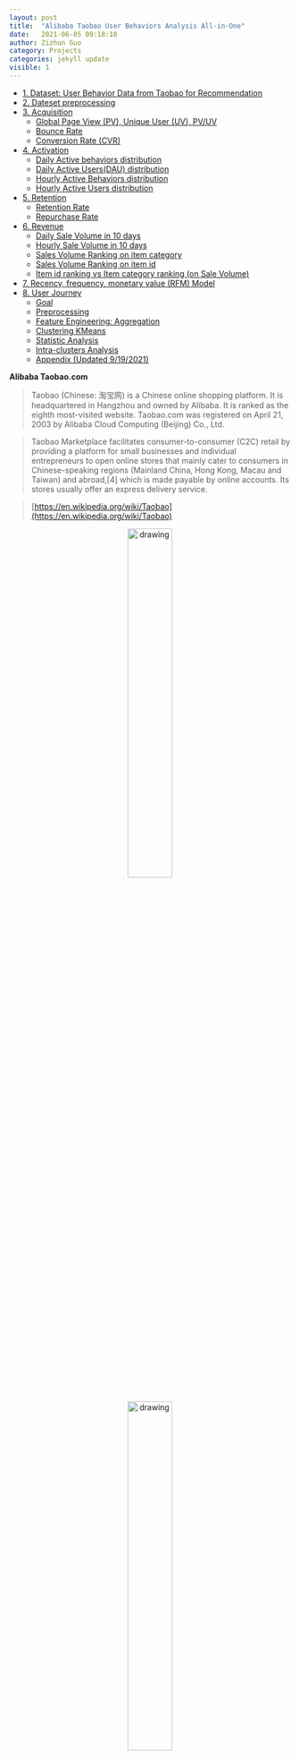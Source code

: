 ```yaml
---
layout: post
title:  "Alibaba Taobao User Behaviors Analysis All-in-One"
date:   2021-06-05 09:18:10
author: Zizhun Guo
category: Projects
categories: jekyll update
visible: 1
---
```


- [1. Dataset: User Behavior Data from Taobao for Recommendation](#1-dataset-user-behavior-data-from-taobao-for-recommendation)
- [2. Dateset preprocessing](#2-dateset-preprocessing)
- [3. Acquisition](#3-acquisition)
    - [Global Page View (PV), Unique User (UV), PV/UV](#global-page-view-pv-unique-user-uv-pvuv)
    - [Bounce Rate](#bounce-rate)
    - [Conversion Rate (CVR)](#conversion-rate-cvr)
- [4. Activation](#4-activation)
    - [Daily Active behaviors distribution](#daily-active-behaviors-distribution)
    - [Daily Active Users(DAU) distribution](#daily-active-usersdau-distribution)
    - [Hourly Active Behaviors distribution](#hourly-active-behaviors-distribution)
    - [Hourly Active Users distribution](#hourly-active-users-distribution)
- [5. Retention](#5-retention)
    - [Retention Rate](#retention-rate)
    - [Repurchase Rate](#repurchase-rate)
- [6. Revenue](#6-revenue)
    - [Daily Sale Volume in 10 days](#daily-sale-volume-in-10-days)
    - [Hourly Sale Volume in 10 days](#hourly-sale-volume-in-10-days)
    - [Sales Volume Ranking on item category](#sales-volume-ranking-on-item-category)
    - [Sales Volume Ranking on item id](#sales-volume-ranking-on-item-id)
    - [Item id ranking vs Item category ranking (on Sale Volume)](#item-id-ranking-vs-item-category-ranking-on-sale-volume)
- [7. Recency, frequency, monetary value (RFM) Model](#7-recency-frequency-monetary-value-rfm-model)
- [8. User Journey](#8-user-journey)
    - [Goal](#goal)
    - [Preprocessing](#preprocessing)
    - [Feature Engineering: Aggregation](#feature-engineering-aggregation)
    - [Clustering KMeans](#clustering-kmeans)
    - [Statistic Analysis](#statistic-analysis)
    - [Intra-clusters Analysis](#intra-clusters-analysis)
    - [Appendix (Updated 9/19/2021)](#appendix-updated-9192021)



**Alibaba Taobao.com**

> Taobao (Chinese: 淘宝网) is a Chinese online shopping platform. It is headquartered in Hangzhou and owned by Alibaba. It is ranked as the eighth most-visited website. Taobao.com was registered on April 21, 2003 by Alibaba Cloud Computing (Beijing) Co., Ltd.

> Taobao Marketplace facilitates consumer-to-consumer (C2C) retail by providing a platform for small businesses and individual entrepreneurs to open online stores that mainly cater to consumers in Chinese-speaking regions (Mainland China, Hong Kong, Macau and Taiwan) and abroad,[4] which is made payable by online accounts. Its stores usually offer an express delivery service.

> [https://en.wikipedia.org/wiki/Taobao](https://en.wikipedia.org/wiki/Taobao)

<div style="text-align: center;">
    <a href ="{{site.url}}/assets/2021-05-21-Taobao_Behavior_Analysis_Intro/AlibabaLogo.jpg">
   <img src="{{site.url}}/assets/2021-05-21-Taobao_Behavior_Analysis_Intro/AlibabaLogo.jpg" alt="drawing" style="width: 40%;"/>
   </a>
   <br>
    <a href ="{{site.url}}/assets/2021-05-21-Taobao_Behavior_Analysis_Intro/Taobao_Logo.svg">
   <img src="{{site.url}}/assets/2021-05-21-Taobao_Behavior_Analysis_Intro/Taobao_Logo.svg" alt="drawing" style="width: 40%;"/>
    </a>
   <figcaption>Alibaba Group LOGO </figcaption>
</div>

<br>

---

<br>


#### 1. Dataset: User Behavior Data from Taobao for Recommendation

**Introduction**

The dataset is collected from [**Tianchi**](https://tianchi.aliyun.com/dataset/dataDetail?dataId=649&userId=1) - Data Science Workshop from Aliyun(阿里云)- literally means [**Alibaba Cloud**](https://us.alibabacloud.com/), the cloud computing service ranked **third-largest** infrastucture as a service provider, right behind Amazon Web Services, Microsoft Azure.

User Behavior is a dataset of user behaviors from Taobao, for recommendation problem with implicit feedback. The dataset is offered by Alibaba.

|File   |Description   |Feature   |
|---|---|---|
| UserBehavior.csv  |All user behavior data   | User ID, item ID, category ID, behavior type, timestamp  |

**UserBehavior.csv**

We random select about 1 million users who have behaviors including click, purchase, adding item to shopping cart and item favoring during November 25 to December 03, 2017. The dataset is organized in a very similar form to MovieLens-20M, i.e., each line represents a specific user-item interaction, which consists of user ID, item ID, item's category ID, behavior type and timestamp, separated by commas. The detailed descriptions of each field are as follows:

|Field   |Explanation   |
|---|---|
|User ID   |An integer, the serialized ID that represents a user   |
| Item ID  |An integer, the serialized ID that represents an item   |
|Category ID   |An integer, the serialized ID that represents the category which the corresponding item belongs to   |
|Behavior type   |A string, enum-type from ('pv', 'buy', 'cart', 'fav')   |
|Timestamp   |An integer, the timestamp of the behavior   |



Note that the dataset contains 4 different types of behaviors, they are

|Behavior   | Explanation  |
|---|---|
|pv   | Page view of an item's detail page, equivalent to an item click  |
|fav   | Purchase an item  |
|cart   |Add an item to shopping cart   |
|buy   |Favor an item   |

Dimensions of the dataset are

| Dimension  | 	Number  |
|---|---|
|# of users   |987,994   |
|# of items   |4,162,024   |
|# of categories   | 9,439  |
|# of interactions   |100,150,807   |

#### 2. Dateset preprocessing

**Load the CSV dataset as Spark DateFrame using Pyspark**

```py
import findspark
findspark.init('/home/zizhun/spark-3.1.1-bin-hadoop2.7')
from pyspark.sql import SparkSession

# Load csv file into spark dataframe
df = spark.read.csv('UserBehavior.csv')

# Change field names
df = df.withColumnRenamed("_c0","user_id") \
        .withColumnRenamed("_c1","item_id") \
        .withColumnRenamed("_c2","category_id") \
        .withColumnRenamed("_c3","behavior") \
        .withColumnRenamed("_c4","timestamps")

```

**Check out the schema and partial view**
```
root
 |-- user_id: string (nullable = true)
 |-- item_id: string (nullable = true)
 |-- category_id: string (nullable = true)
 |-- behavior: string (nullable = true)
 |-- timestamps: string (nullable = true)

+-------+-------+-----------+--------+----------+
|user_id|item_id|category_id|behavior|timestamps|
+-------+-------+-----------+--------+----------+
|      1|2268318|    2520377|      pv|1511544070|
|      1|2333346|    2520771|      pv|1511561733|
|      1|2576651|     149192|      pv|1511572885|
|      1|3830808|    4181361|      pv|1511593493|
|      1|4365585|    2520377|      pv|1511596146|
|      1|4606018|    2735466|      pv|1511616481|
|      1| 230380|     411153|      pv|1511644942|
|      1|3827899|    2920476|      pv|1511713473|
|      1|3745169|    2891509|      pv|1511725471|
|      1|1531036|    2920476|      pv|1511733732|
+-------+-------+-----------+--------+----------+
only showing top 10 rows

```

**Transform timestamps from Unixtime to date**
The original timestamp is in format of Unixtime, therefore transforming it into 6 new readable field as datetime, date, month, day, hour and dayofweek. 
```py
from pyspark.sql.functions import (dayofmonth, hour,
                                  dayofyear,month, dayofmonth,
                                  year,weekofyear,
                                  format_number, date_format, to_date, dayofweek)

df1.select(dayofmonth(df1.datetime)).show()

df1 = df1.withColumn('date', to_date(df1.datetime)) \
            .withColumn('month', month(df1.datetime)) \
            .withColumn('day', dayofmonth(df1.datetime)) \
            .withColumn('hour', hour(df1.datetime)) \
            .withColumn('dayofweek', dayofweek(df1.datetime))  
```
```
Results:
+-------+-------+-----------+--------+----------+-------------------+----------+-----+---+----+---------+
|user_id|item_id|category_id|behavior|timestamps|           datetime|      date|month|day|hour|dayofweek|
+-------+-------+-----------+--------+----------+-------------------+----------+-----+---+----+---------+
|      1|2268318|    2520377|      pv|1511544070|2017-11-24 12:21:10|2017-11-24|   11| 24|  12|        6|
|      1|2333346|    2520771|      pv|1511561733|2017-11-24 17:15:33|2017-11-24|   11| 24|  17|        6|
|      1|2576651|     149192|      pv|1511572885|2017-11-24 20:21:25|2017-11-24|   11| 24|  20|        6|
|      1|3830808|    4181361|      pv|1511593493|2017-11-25 02:04:53|2017-11-25|   11| 25|   2|        7|
|      1|4365585|    2520377|      pv|1511596146|2017-11-25 02:49:06|2017-11-25|   11| 25|   2|        7|
|      1|4606018|    2735466|      pv|1511616481|2017-11-25 08:28:01|2017-11-25|   11| 25|   8|        7|
|      1| 230380|     411153|      pv|1511644942|2017-11-25 16:22:22|2017-11-25|   11| 25|  16|        7|
|      1|3827899|    2920476|      pv|1511713473|2017-11-26 11:24:33|2017-11-26|   11| 26|  11|        1|
|      1|3745169|    2891509|      pv|1511725471|2017-11-26 14:44:31|2017-11-26|   11| 26|  14|        1|
|      1|1531036|    2920476|      pv|1511733732|2017-11-26 17:02:12|2017-11-26|   11| 26|  17|        1|
+-------+-------+-----------+--------+----------+-------------------+----------+-----+---+----+---------+
only showing top 10 rows
```


**Discover dataset on the range of date**

```SQL
SELECT Date, n_interactions
FROM
    (SELECT date as Date, COUNT(user_id) as n_interactions
    FROM taobao
    GROUP BY date
    ORDER BY date)
WHERE n_interactions > 10000
```
```
         Date  n_interactions
0  2017-11-24         3453235
1  2017-11-25        10598765
2  2017-11-26        10496631
3  2017-11-27         9985084
4  2017-11-28         9987905
5  2017-11-29        10350799
6  2017-11-30        10542266
7  2017-12-01        11712571
8  2017-12-02        14057989
9  2017-12-03         8946657
```
The distribution shows most of the interactions are conducted between *2017-11-24* to 2017-12-03 (10 days).

**Create TempView as Taobao from records based on the distribution**
```py
df1.createOrReplaceTempView("taobao")
```

#### 3. Acquisition

The point for Acquisition analysis is to develop knowledge about the ability of the product to convert visitors into customers. It helps evaluate the efficiency of the business process. The product may have diverse marketing sources of visitors and different channels to fulfill the conversion. 

In Taobao user behavior dataset, the 'behavior' field can be intuitively interpreted owning the values in an ordinal nature, since the business allows provide purchasing behaviors which are able to independently conducted, e.g. users can choose to purchase the item directly or put it into the cart or favorites. Therefore, there are multiple channels that convert the item visit into the final order. Hence, I take multiple funnel analyses to study its acquisitional traits.

###### Global Page View (PV), Unique User (UV), PV/UV

```py
# Pychart can query records using Dataframe SQL functions

from pyspark.sql.functions import count, countDistinct
df1.select(countDistinct(df1.user_id).alias('uv')).show()
```

```
+------+
|    uv|
+------+
|987991|
+------+
```
The dataset has **987,991** unique users. Hence, **UV** = **987,991**.

```py
# The same, group by on 'behavior' and find the count for the 'pv'

df1.groupby('behavior').count().orderBy('count', ascending = False).show()
```

```
+--------+--------+
|behavior|   count|
+--------+--------+
|      pv|89697359|
|    cart| 5530446|
|     fav| 2888258|
|     buy| 2015839|
+--------+--------+
```
The dataset has **89,697,359** page view behaviors between 2017-11-24 to 2017-12-03. Hence, **PV** = **89,697,359**.

The PV/UV, the average page view per user evaluates the popularity for the items to be seen in a global sense. We could calculate it for each item. However, this metric needs to be used with other global metrics.

The **PV/UV** is **90**. In these 10 days, the average page views for each unique user is 90.

###### Bounce Rate

Bounce rate is single-page sessions divided by all sessions, or the percentage of all sessions on the site in which users viewed only a single page and triggered only a single request to the Analytics server. - [reference](https://support.google.com/analytics/answer/1009409?hl=en)

In the Taobao user behavior case, the unique users who visit items once during the 10-day session would be only considered. Therefore, this bounce rate evaluates the attractiveness of the website instead of a specific item.

Create
```py
# Create TempView with the user count for the different behavior.
# PK: user_id
spark.sql("""
SELECT 
    user_id, 
    SUM(case when behavior='pv' then 1 else 0 end) as PageView,
    SUM(case when behavior='fav' then 1 else 0 end) as Favorite,
    SUM(case when behavior='cart' then 1 else 0 end) as Cart,
    SUM(case when behavior='buy' then 1 else 0 end) as Buy
FROM 
    taobao
GROUP BY
    user_id
""").createTempView("behaviorCount")

spark.sql("""
SELECT 
    COUNT(user_id)
FROM
    behaviorCount
WHERE PageView = 1 AND Favorite = 0 AND Cart = 0 AND Buy = 0;
""").show()
```

```
+-----------------------+
|count(DISTINCT user_id)|
+-----------------------+
|                     53|
+-----------------------+
```
The number of unique users who have only **1 page view** count is **53**. The **bounce rate**, 53/UV is **0.0053%**. It is very small, it proves the visitors, no matter new or old, would not stop discovering the website at the first sight.

###### Conversion Rate (CVR)

The **conversion rate** is the percentage of visitors to the website that complete a desired goal (a conversion) out of the total number of visitors.[-[Source]](https://www.wordstream.com/conversion-rate)

The desired goal is **make-purchase**.  There are three channels to make such conversion (see fig 1 below): 1. page view - favorite - buy; 2. page view - cart - buy; 3. page view - buy. Each channel can conduct a funnel analysis.

<div style="text-align: center;">
    <a href ="{{site.url}}/assets/2021-05-21-Taobao_Behavior_Analysis_Model/01.png">
   <img src="{{site.url}}/assets/2021-05-21-Taobao_Behavior_Analysis_Model/01.png" alt="drawing" style="width: 20%;"/>
   </a>
   <figcaption>Fig 1: Three conversion channels </figcaption>
</div>

**pv - fav - buy**

CVR for page view user to favorite user = # of users who have pv and fav/ # of users who have pv 

```py
n_unique_fav_users = spark.sql("""
SELECT COUNT(DISTINCT user_id)
FROM behaviorCount
WHERE PageView > 0 AND Favorite > 0
""").collect()[0][0] # 387548

n_unique_pv_users = spark.sql("""
SELECT COUNT(DISTINCT user_id)
FROM behaviorCount
WHERE PageView > 0
""").collect()[0][0] # 984107

CVR_pv2fav = n_unique_fav_users/n_unique_pv_users # 387548/984107
```

The conversion rate for pv to fav is 39.38%.

CVR for page view user to favorite to buy user = # of users who have pv, fav and buy / # of users who have pv 

```py
n_unique_fav_buy_users = spark.sql("""
SELECT COUNT(DISTINCT user_id)
FROM behaviorCount
WHERE PageView > 0 AND Favorite > 0 AND Buy > 0
""").collect()[0][0] # 275476

CVR_pv2fav2buy = n_unique_fav_buy_users / n_unique_pv_users # 275476 / 984107
print(CVR_pv2fav2buy)
```
The conversion rate for pv-fav-buy is 27.99%.

**pv - cart - buy**

CVR for page view user to cart user = # of users who have pv and cart / # of users who have pv 

```py
n_unique_cart_users = spark.sql("""
SELECT COUNT(DISTINCT user_id)
FROM behaviorCount
WHERE PageView > 0 AND Cart > 0
""").collect()[0][0] # 735674

CVR_pv2cart = n_unique_cart_users / n_unique_pv_users # 735674 / 984107
print(CVR_pv2cart)
```
The conversion rate for pv-cart is 74.56%.

CVR for page view user to cart to buy user = # of users who have pv, cart and buy / # of users who have pv 

```py
n_unique_cart_buy_users = spark.sql("""
SELECT COUNT(DISTINCT user_id)
FROM behaviorCount
WHERE PageView > 0 AND Cart > 0 AND Buy > 0
""").collect()[0][0] # 528408

CVR_pv2cart2buy = n_unique_cart_buy_users / n_unique_pv_users # 528408 / 984107
print(CVR_pv2cart2buy)
```
The conversion rate for pv-cart-buy is 53.69%.

**pv - buy**

CVR for page view user to buy user = # of users who have pv and buy / # of users who have pv 

```py
n_unique_pv_buy_users = spark.sql("""
SELECT COUNT(DISTINCT user_id)
FROM behaviorCount
WHERE PageView > 0 AND Favorite = 0 AND Cart = 0 AND Buy > 0
""").collect()[0][0]

CVR_pv2buy = n_unique_pv_buy_users / n_unique_pv_users
print(CVR_pv2buy)
```
The conversion rate for pv-buy is 7.01%. (There might have users who have both pv-buy or pv-fav/cart-buy behaviors, such SQL would exclude those users who have both behaviors, therefore the CVR for pv-buy would be higher if based on items)


**Funnel plot for 3 channels based on # of users**

<!-- #80bdff
#f1b0b7
#ffc107
#54bc4b -->

```py
from plotly import graph_objects as go

fig1 = go.Figure(go.Funnel(
    y = ['pv', 'fav', 'buy'],
    x = [n_unique_pv_users, n_unique_fav_users, n_unique_fav_buy_users],
    textposition = "inside",
    textinfo = "value+percent initial",
    marker = {"color": ["#80bdff", "#f1b0b7", "#54bc4b"]})
    )
fig1.show()
```

<div style="text-align: center;">
    <a href ="{{site.url}}/assets/2021-05-21-Taobao_Behavior_Analysis_Model/funnel_1.png">
   <img src="{{site.url}}/assets/2021-05-21-Taobao_Behavior_Analysis_Model/funnel_1.png" alt="drawing" style="width: 60%;"/>
   </a>
   <figcaption>Fig 2: Funnel plot: pv-fav-buy </figcaption>
</div>

<div style="text-align: center;">
    <a href ="{{site.url}}/assets/2021-05-21-Taobao_Behavior_Analysis_Model/funnel_2.png">
   <img src="{{site.url}}/assets/2021-05-21-Taobao_Behavior_Analysis_Model/funnel_2.png" alt="drawing" style="width: 60%;"/>
   </a>
   <figcaption>Fig 3: Funnel plot: pv-cart-buy </figcaption>
</div>

<div style="text-align: center;">
    <a href ="{{site.url}}/assets/2021-05-21-Taobao_Behavior_Analysis_Model/funnel_3.png">
   <img src="{{site.url}}/assets/2021-05-21-Taobao_Behavior_Analysis_Model/funnel_3.png" alt="drawing" style="width: 60%;"/>
   </a>
   <figcaption>Fig 4: Funnel plot: pv-buy </figcaption>
</div>


#### 4. Activation

The Activation evaluates the Ecommerce's ability to provide users with the "Aha moment". It overlaps the concept with the acquisition a little, but the difference is that the activation focuses on the micro-conversion part whereas users are having enjoyable and solid experiences in the individual part of the product process. 

###### Daily Active behaviors distribution

Details aside, first look at the distribution for the number of daily behaviors between 2017-11-24 to 2017-12-03.

```py
df_date_behavior_count = spark.sql("""
SELECT 
    date,
    SUM(CASE WHEN behavior = 'pv' THEN 1 ELSE 0 END) AS pv,
    SUM(CASE WHEN behavior = 'fav' THEN 1 ELSE 0 END) AS fav,
    SUM(CASE WHEN behavior = 'cart' THEN 1 ELSE 0 END) AS cart,
    SUM(CASE WHEN behavior = 'buy' THEN 1 ELSE 0 END) AS buy
FROM 
    taobao
GROUP BY 
    date
ORDER BY date
""").toPandas()

print(df_date_behavior_count)
```
<div style="text-align: center;">
    <a href ="{{site.url}}/assets/2021-05-21-Taobao_Behavior_Analysis_Model_2/DAB.png">
   <img src="{{site.url}}/assets/2021-05-21-Taobao_Behavior_Analysis_Model_2/DAB.png" alt="drawing" style="width: 60%;"/>
   </a>
   <figcaption>Fig 1: Daily Active behaviors histogram </figcaption>
</div>

1. The number of page view behaviors overwhelmed the other three behaviors favorite, cart, and buy.
2. The day of the week for 2017-11-24 is Friday in Beijing Time (GMT+8), whereas it has 13 hours jet leg from US Eastern Time (GMT-5) in winter. It is weird to find that the behavior count on 11-24 is much smaller than 12-01. An assumption to this phenomenon is when binning the behaviors, the part of behaviors conducted in 2017-11-25 morning in china was grouped into the 2017-11-24 in American Time zone, **hence the current bars should be moved 1 day after and the value for each date should be partially tunned one by one**. 
3. The current histogram cannot quantitively confirm the relation of behavior count between days, but the trend can be guessed out. After modification, the number of behaviors on Saturday and Sunday is higher than on weekdays.


###### Daily Active Users(DAU) distribution

```py
df_DAU = spark.sql("""
SELECT 
    date,
    COUNT(DISTINCT user_id) AS DAU
FROM 
    taobao
GROUP BY 
    date
ORDER BY 
    date
""").toPandas()

print(df_DAU)
```
<div style="text-align: center;">
    <a href ="{{site.url}}/assets/2021-05-21-Taobao_Behavior_Analysis_Model_2/DAU.png">
   <img src="{{site.url}}/assets/2021-05-21-Taobao_Behavior_Analysis_Model_2/DAU.png" alt="drawing" style="width: 60%;"/>
   </a>
   <figcaption>Fig 2: Daily Active Users histogram </figcaption>
</div>

1. As to count the unique users in these 10 days, the criteria is any user who conducted one of four behavior count as one active user. Therefore, the relation between DAU to daily active behaviors is similar to the relationship between global unique user numbers and global behavior numbers.
2. The trend is similar to DAU histogram, as the time leg and Unix Time function rule still work poorly on a dataset collected from another time zone. The part of unique users is supposed to be grouped on the day after.

###### Hourly Active Behaviors distribution

```py
df_hour_behavior_count = spark.sql("""
SELECT 
    hour,
    SUM(CASE WHEN behavior = 'pv' THEN 0.1 ELSE 0 END) AS pv,
    SUM(CASE WHEN behavior = 'fav' THEN 0.1 ELSE 0 END) AS fav,
    SUM(CASE WHEN behavior = 'cart' THEN 0.1 ELSE 0 END) AS cart,
    SUM(CASE WHEN behavior = 'buy' THEN 0.1 ELSE 0 END) AS buy
FROM 
    taobao
WHERE date < '2017-12-04' AND date > '2017-11-23'
GROUP BY 
    hour
ORDER BY 
    hour
""").toPandas()
```
<div style="text-align: center;">
    <a href ="{{site.url}}/assets/2021-05-21-Taobao_Behavior_Analysis_Model_2/HAB.png">
   <img src="{{site.url}}/assets/2021-05-21-Taobao_Behavior_Analysis_Model_2/HAB.png" alt="drawing" style="width: 60%;"/>
   </a>
   <figcaption>Fig 3: Hourly Active Behaviors histogram </figcaption>
</div>

1. The distribution is binned by the hour attribute from the table, as it is calculated by averaging the behavior count across 10 days, it compensates for the difference between days.
2. The hour illustrates the parsed UNIX time in the American time zone, so there is 13 hours time lag for the real hour within a day scenario. e.g. The 7:00 in US eastern time indicates the 20:00 in the Beijing time zone. 
3. Based on 2, the peak found between 6:00 to 10:00, when the most popular product using time, is 7 pm to 11 pm in China. It makes sense since this is the time when people get off work and spend time online shopping.
4. The behavior count in peak say 9 pm (8:00) is 800k round own, whereas at 4 am (15:00) in the morning, the count is almost only 50k. There are 16 times between the peak and bottom. In day times, the average behavior count is around 500k.
5. The rate of decline from peak to bottom is great. It is a common bedtime and people go to sleep quickly. However, once wake up, the usage recovers a bit slower hence users have different things to do.

###### Hourly Active Users distribution

```py
df_AverageHAU = spark.sql("""
SELECT 
    hour,
    ROUND(COUNT(DISTINCT user_id)/10, 0) AS Average_HAU
FROM 
    taobao
WHERE date < '2017-12-04' AND date > '2017-11-23'
GROUP BY 
    hour
ORDER BY hour
""").toPandas()
```

<div style="text-align: center;">
    <a href ="{{site.url}}/assets/2021-05-21-Taobao_Behavior_Analysis_Model_2/HAU.png">
   <img src="{{site.url}}/assets/2021-05-21-Taobao_Behavior_Analysis_Model_2/HAU.png" alt="drawing" style="width: 60%;"/>
   </a>
   <figcaption>Fig 4: Hourly Active Users histogram </figcaption>
</div>

1. The trend is similar to hourly behavior count. However, the peak is not as significant as the last one. This indicates that the contribution for unique users on behaviors is not balanced. Given that the trend is similar (same shape), therefore the aspect for causing the balancing issue is that users who are active in the daytime conduct more behaviors at night. It intuitively may make sense that people work in the daytime and get hard to shop online, but at night, they have more time and convenience to use the APP.
2. The max value of peak is around 70k whereas the value for the bottom is around 5k, the 12 times difference is greater than 13 times for the behavior count. This indicates the at least for two periods of time (7 pm to 10 pm and 12 am to 5 am), users' behaviors are normally equalized which helps understand combined with the first point that the users in the daytime are less efficient (number of behaviors per user) than at night.

#### 5. Retention

###### Retention Rate

Retention rate formula:
The # of active users continuing to subscribe divided by the total active users at the start of a period = retention rate.
[-[Source])(https://www.profitwell.com/customer-retention/calculate-retention-rate)]

The concept to have retention rate metric in a marketing atmosphere is to monitor firm performance in attracting and retaining customers. [-[Wikipedia](https://en.wikipedia.org/wiki/Retention_rate)] It is similar to churn rate.

This part of Taobao user behavior analysis technically only provides practice on calculating retention rate metric, since there are no attributes identifying the new users, therefore the users who are count as the first-day user may of the old user, which should not be considered.

```py
df_retention = spark.sql("""
    SELECT
        SUM(CASE WHEN day1 > 0 then 1 else 0 end) AS day1,
        SUM(CASE WHEN day1 > 0 AND day2 > 0 then 1 else 0 end) AS day2retention,
        SUM(CASE WHEN day1 > 0 AND day3 > 0 then 1 else 0 end) AS day3retention,
        SUM(CASE WHEN day1 > 0 AND day4 > 0 then 1 else 0 end) AS day4retention,
        SUM(CASE WHEN day1 > 0 AND day5 > 0 then 1 else 0 end) AS day5retention,
        SUM(CASE WHEN day1 > 0 AND day6 > 0 then 1 else 0 end) AS day6retention,
        SUM(CASE WHEN day1 > 0 AND day7 > 0 then 1 else 0 end) AS day7retention,
        SUM(CASE WHEN day1 > 0 AND day8 > 0 then 1 else 0 end) AS day8retention,
        SUM(CASE WHEN day1 > 0 AND day9 > 0 then 1 else 0 end) AS day9retention,
        SUM(CASE WHEN day1 > 0 AND day10 > 0 then 1 else 0 end) AS day10retention
    FROM
        (SELECT
            user_id,
            SUM(CASE WHEN date = '2017-11-24' then 1 else 0 end) as day1,
            SUM(CASE WHEN date = '2017-11-25' then 1 else 0 end) as day2,
            SUM(CASE WHEN date = '2017-11-26' then 1 else 0 end) as day3,
            SUM(CASE WHEN date = '2017-11-27' then 1 else 0 end) as day4,
            SUM(CASE WHEN date = '2017-11-28' then 1 else 0 end) as day5,
            SUM(CASE WHEN date = '2017-11-29' then 1 else 0 end) as day6,
            SUM(CASE WHEN date = '2017-11-30' then 1 else 0 end) as day7,
            SUM(CASE WHEN date = '2017-12-01' then 1 else 0 end) as day8,
            SUM(CASE WHEN date = '2017-12-02' then 1 else 0 end) as day9,
            SUM(CASE WHEN date = '2017-12-03' then 1 else 0 end) as day10
        FROM taobao
        GROUP BY
            user_id)
    """).toPandas()
```
<div style="text-align: center;">
    <a href ="{{site.url}}/assets/2021-05-21-Taobao_Behavior_Analysis_Model_2/retention.png">
   <img src="{{site.url}}/assets/2021-05-21-Taobao_Behavior_Analysis_Model_2/retention.png" alt="drawing" style="width: 60%;"/>
   </a>
   <figcaption>Fig 5: simulating retention rate </figcaption>
</div>


###### Repurchase Rate

Repurchase rate is the percentage rate of a cohort having placed another order within a certain period of time, typically calculated within 30/60/90/180/360 days from the first order. [-[Source](https://medium.com/@matsutton/repurchase-rate-the-most-overlooked-ecommerce-kpi-337bccde184b)]

Due to the limit of time periods, we calculate the 10-day repurchase rate. The way to calculate it is to find the number of unique users who have purchased twice within 10 days.

```py
n_repurchase = spark.sql("""
SELECT COUNT(DISTINCT user_id)
FROM
    (SELECT user_id, COUNT(behavior) AS buy_times
    FROM taobao
    WHERE behavior = 'buy'
    GROUP BY 
        user_id)
WHERE buy_times > 1
""").collect()[0][0]

n_purchase = spark.sql("""
SELECT COUNT(DISTINCT user_id)
FROM
    (SELECT user_id, COUNT(behavior) AS buy_times
    FROM taobao
    behavior = 'buy'
    GROUP BY 
        user_id)
""").collect()[0][0]

print(n_repurchase/n_purchase)
```
The repurchase rate is **66%**.

There is another way to calculate which is by finding the count of unique users number who has conducted another transaction within the 10 days except for the first day. 


#### 6. Revenue

A transaction is made by users conducting a buy behavior, defined by this analysis. No matter the order is completely fulfilled or not. In fact, a metric called Gross Merchandise Volume (GMV) is used to evaluate the total gross income within a period of time. Unfortunately, the table does not contain the price feature for items, therefore we only calculate the total sale volume in dates and rank them group by the item category and items themselves.


###### Daily Sale Volume in 10 days

```py
df_daily_sales_volume = spark.sql("""
SELECT
    date,
    SUM(CASE WHEN behavior = 'pv' then 1 else 0 end) as pv,
    SUM(CASE WHEN behavior = 'fav' then 1 else 0 end) as fav,
    SUM(CASE WHEN behavior = 'cart' then 1 else 0 end) as cart,
    SUM(CASE WHEN behavior = 'buy' then 1 else 0 end) as buy
FROM taobao
GROUP BY
    date
""").toPandas()
```
 
<div style="text-align: center;">
    <a href ="{{site.url}}/assets/2021-05-21-Taobao_Behavior_Analysis_Model_3/Daily_sale_volume.png">
   <img src="{{site.url}}/assets/2021-05-21-Taobao_Behavior_Analysis_Model_3/Daily_sale_volume.png" alt="drawing" style="width: 60%;"/>
   </a>
   <!-- <figcaption>Fig 1: Daily Active behaviors histogram </figcaption> -->
</div> 

As PART II mentioned, due to the parsing issue, the UNIX time collected from GMT+8 time zone is interpreted to GMT-5 time zone, so part of sales conducted on 11-25 are binned to 11-24. One day shift to right, the sale volume based on a date shows a consistent invariance even encountering the weekends.

###### Hourly Sale Volume in 10 days

```py
df_hourly_sales_volume = spark.sql("""
SELECT
    hour,
    SUM(CASE WHEN behavior = 'pv' then 0.1 else 0 end) as pv,
    SUM(CASE WHEN behavior = 'fav' then 0.1 else 0 end) as fav,
    SUM(CASE WHEN behavior = 'cart' then 0.1 else 0 end) as cart,
    SUM(CASE WHEN behavior = 'buy' then 0.1 else 0 end) as buy
FROM taobao
GROUP BY
    hour
ORDER BY
    hour
""").toPandas()
```

<div style="text-align: center;">
    <a href ="{{site.url}}/assets/2021-05-21-Taobao_Behavior_Analysis_Model_3/Hourly_sale_volume.png">
   <img src="{{site.url}}/assets/2021-05-21-Taobao_Behavior_Analysis_Model_3/Hourly_sale_volume.png" alt="drawing" style="width: 60%;"/>
   </a>
   <!-- <figcaption>Fig 1: Daily Active behaviors histogram </figcaption> -->
</div>

The UNIX time functions from Pyspark make the hour become the US time based on the local machine, so the hour shows in the figure should convert into the Beijing time as the sale are conducted in China region. e.g. 6 pm to 19:00

1. Comparing with hourly behaviors distribution, the difference is in the period of time between 3 am (16:00) to 6 pm (19:00), the sale volume has a little decrease among all hours of the day. 
2. The peak has around 14000 sale volumes whereas the bottom has around 1000 sale volumes. The difference is around  14 times which is the same as the behavior distribution.

###### Sales Volume Ranking on item category

```py
df_sales_volume_ranking_category = spark.sql("""
SELECT
    a.buy_times AS sales_volume,
    COUNT(a.category_id) AS category_num 
FROM
    (SELECT 
        category_id, 
        COUNT(user_id) AS buy_times
    FROM 
        taobao 
    WHERE 
        behavior='buy' 
    GROUP BY 
        category_id ) AS a 
GROUP BY
    a.buy_times 
ORDER BY
    category_num DESC;
""").toPandas()
```
```
sales_volume 	1 	2 	3 	4 	5 	6 	7 	8 	9 	10 	... 	1158 	3096 	18016 	1147 	458 	1326 	2015 	6354 	2782 	2203
category_num 	767 	448 	313 	268 	198 	195 	163 	133 	105 	97 	... 	1 	1 	1 	1 	1 	1 	1 	1 	1 	1


```
<div style="text-align: center;">
    <a href ="{{site.url}}/assets/2021-05-21-Taobao_Behavior_Analysis_Model_3/ranking_category.png">
   <img src="{{site.url}}/assets/2021-05-21-Taobao_Behavior_Analysis_Model_3/ranking_category.png" alt="drawing" style="width: 60%;"/>
   </a>
   <!-- <figcaption>Fig 1: Daily Active behaviors histogram </figcaption> -->
</div>


Based on the sale volume, we ranked the item categories' count. The figure above shows there are almost 800 categories of items are sold only once among all users. The second place's category of an item which sold twice counts around 450. The overall trend follows a logarithmic pattern in a descending prone.


###### Sales Volume Ranking on item id

```py
df_sales_volume_ranking_item = spark.sql("""
SELECT
    a.buy_times AS sales_volume,
    COUNT(a.item_id) AS item_num 
FROM
    (SELECT 
        item_id, 
        COUNT(user_id) AS buy_times
    FROM 
        taobao 
    WHERE 
        behavior='buy' 
    GROUP BY 
        item_id ) AS a 
GROUP BY
    a.buy_times 
ORDER BY
    item_num DESC;
""").toPandas()
```
<div style="text-align: center;">
    <a href ="{{site.url}}/assets/2021-05-21-Taobao_Behavior_Analysis_Model_3/ranking_item.png">
   <img src="{{site.url}}/assets/2021-05-21-Taobao_Behavior_Analysis_Model_3/ranking_item.png" alt="drawing" style="width: 60%;"/>
   </a>
   <!-- <figcaption>Fig 1: Daily Active behaviors histogram </figcaption> -->
</div>
<br>

The second study on item id ranking based on the sale volume indicates a similar trend as to how it was performed with the item category rank. They both follow a logarithmic declining trend, but for the current item ranking trend, it is deeper. Over 350,000 items are sold once which takes a larger portion, whereas the items sold twice are only take 1/4 in the value.

###### Item id ranking vs Item category ranking (on Sale Volume)
<br>
<div class="row" style="padding-left: 30rem;" >
  <div class="column" style="text-align: center;">
    <img src="{{site.url}}/assets/2021-05-21-Taobao_Behavior_Analysis_Model_3/category_pie.png" alt="drawing" style="width: 100%;"/>
  </div>
  <div class="column">
    <img src="{{site.url}}/assets/2021-05-21-Taobao_Behavior_Analysis_Model_3/item_pie.png" alt="drawing" style="width: 100%;"/>
  </div>
</div>

It is interesting to conduct the pie charts for both rankings and compare how much the portions take for different granularity of data tag. Much easy to understand, the category tag has fewer unique values than item id since one category can include multiple items, hence the portion for ranking would be different.

As seen from the figure on the left-hand side, half of the item categories have their belonging items sold 20+ times, as for those less popular item categories, one sold only once still takes 10 percent, these are the super unpopular item category. From the figure on the right-hand side, within the super unpopular item category, the items' number overwhelmingly populates 58.2 percent among all items. Combined with the items which sold 2-10 times, it is interesting to see that most of the items (96 percent) of items are not popular at all, whereas only 2 percent of items are able to sell at least 20 times, in other words, getting into the transaction order.

For further mining processing, a possible direction is to cluster the item category based on the distribution of its item sale volume. One guess is there might have an item category that has 1 or 2 items specifically popular with almost no visit for the rest, or some item categories may exist that all items belonging to them are regular.

#### 7. Recency, frequency, monetary value (RFM) Model

Recency, frequency, monetary value is a marketing analysis tool used to identify a company's or an organization's best customers by using certain measures. The RFM model is based on three quantitative factors:

- Recency: How recently a customer has made a purchase
- Frequency: How often a customer makes a purchase
- Monetary Value: How much money a customer spends on purchases

RFM analysis numerically ranks a customer in each of these three categories, generally on a scale of 1 to 5 (the higher the number, the better the result). The "best" customer would receive a top score in every category.

[-[Source]](https://www.investopedia.com/terms/r/rfm-recency-frequency-monetary-value.asp)

We take the above approach to category the users based on the rule with the last time buy behavior and frequency of buy behavior. Here are the rules:

```
R：score the user's recency based on the time difference from the buy behavior date to 17-12-03
difference > 7 score = 1
difference BETWEEN 5-7 score = 2
difference BETWEEN 3-4 score = 3
difference BETWEEN 0-2 score = 4

F：score the user's frequency based on the date of the buy behavior count
purchase once score = 1
purchase twice score = 2
purchase 3-10 times score = 3
purchase times > 10 score = 4
```

Since the table does not contain monetary info, hence ignore the monetary value. 

Once having the scores of users' Recency and Frequency, applying another rule to classify users into different group.
```
Champion:
FrequencyScore BETWEEN 3-4 AND RecencyScore BETWEEN 3-4

Loyal:
FrequencyScore BETWEEN 3-4 AND RecencyScore BETWEEN 1-2

Potential Loyalists:
FrequencyScore BETWEEN 1-2 AND RecencyScore BETWEEN 3-4

Need Attentions
FrequencyScore BETWEEN 1-2 AND RecencyScore BETWEEN 1-2
```

```py
spark.sql("""
SELECT 
    user_id,
    (CASE WHEN Rdiff >7 THEN 1
    WHEN Rdiff BETWEEN 5 AND 7 THEN 2
    WHEN Rdiff BETWEEN 3 AND 4 THEN 3
    WHEN Rdiff BETWEEN 0 AND 2 THEN 4
    ELSE NULL END ) AS RecencyScore
FROM
    (SELECT 
        user_id,
        DATEDIFF('2017-12-03',max(date)) AS Rdiff
    FROM 
        taobao
    WHERE 
        behavior='buy'
    GROUP BY 
        user_id)

""").createOrReplaceTempView("R1")

spark.sql("""
SELECT 
    user_id,
    (case WHEN SaleVolume BETWEEN 1 AND 1 THEN 1
    WHEN SaleVolume BETWEEN 2 AND 2 THEN 2
    WHEN SaleVolume BETWEEN 3 AND 10 THEN 3
    WHEN SaleVolume >=11 THEN 4
    ELSE NULL END ) as FrequencyScore
FROM(
    SELECT 
        user_id,
        COUNT(behavior) AS SaleVolume
    FROM 
        taobao
    WHERE 
        behavior='buy'
    GROUP BY 
        user_id)
""").createOrReplaceTempView("F1")

df_RFM = spark.sql("""
SELECT 
    user_id,
    RecencyScore,
    FrequencyScore,
    (CASE WHEN (FrequencyScore BETWEEN 1 AND 2)AND(RecencyScore BETWEEN 1 AND 2 )THEN 1
    WHEN (FrequencyScore BETWEEN 1 AND 2)AND(RecencyScore BETWEEN 3 AND 4 )THEN 2
    WHEN (FrequencyScore BETWEEN 3 AND 4)AND(RecencyScore BETWEEN 1 AND 2 )THEN 3
    WHEN (FrequencyScore BETWEEN 3 AND 4)AND(RecencyScore BETWEEN 3 AND 4 )THEN 4
    ELSE NULL END ) AS CustomerLevel
FROM 
    (SELECT 
        R1.user_id, 
        R1.RecencyScore,
        F1.FrequencyScore
    FROM 
        R1
    INNER JOIN 
        F1
    ON 
        R1.user_id=F1.user_id)
""").toPandas()

print(df_RFM)
```
```
        user_id  RecencyScore  FrequencyScore  CustomerLevel
0       1000240             4               3              4
1       1000280             4               2              2
2       1000665             4               3              4
3       1000795             4               2              2
4       1000839             4               3              4
...         ...           ...             ...            ...
672399   999498             2               1              1
672400   999507             4               3              4
672401   999510             4               3              4
672402   999616             2               1              1
672403   999656             3               1              2

[672404 rows x 4 columns]


```

<div style="text-align: center;">
    <a href ="{{site.url}}/assets/2021-05-21-Taobao_Behavior_Analysis_Model_3/RFM.png">
   <img src="{{site.url}}/assets/2021-05-21-Taobao_Behavior_Analysis_Model_3/RFM.png" alt="drawing" style="width: 30%;"/>
   </a>
   <!-- <figcaption>Fig 1: Daily Active behaviors histogram </figcaption> -->
</div>
<br>

#### 8. User Journey
A [user journey]((https://en.wikipedia.org/wiki/User_journey)) is the experiences a person has when interacting with something, typically software. User journeys describe at a high level of detail exactly what steps different users take to complete a specific task within a system, application, or website. User journeys are focused on the user and what they see and what they do, in comparison to the related web design term click path which is just a plain list of the text URLs that are hit when a user follows a particular Journey.

The customer journey is divided into five phases which refer to the AIDA model.
- Awareness Awareness for the product is awakened (inspiration)
- Interest The interest in the product is increased (favoritism)
- Desire The customer is considering buying the product (wish)
- Action The product is bought (implementation)

**We have found the concept of user journey can be applied to the taobao Dataset.** (see [Part II conversion analysis](https://zizhunguo.com/jekyll/update/projects/2021/05/21/Taobao_Behavior_Analysis_Model.html)) In taobao dataset, it has **four** behavior types which are **page view**, **favorite**, **cart** and **buy**. Combining with **user_id** and **item_id**, **a user journey behavior can be defined as a series of behaviors conducted by a user targeting a specific item.** See example below:
Table 1: a user journey track

|user_id|item_id|Timestamps   | Behavior  |
|---|---|---|---|
|100|12345678|2017-11-25 13:04:00|pv |
|100|12345678|2017-11-25 13:12:23|fav|
|100|12345678|2017-11-27 10:56:10|pv |
|100|12345678|2017-11-27 20:23:59|buy|

See table 1 above, a user (id: 100) has viewed a page of the item (id: 12345678) at 2017-11-25 13:04:00. 8 mins later, this user had put this item into the favorite list. Two days later, this user viewed this item again. About 10 hours later, at 8 pm on the same day, this user purchased this item.

###### Goal

The goal of the task is to use millions of user-journey behaviors to identify customer categories/clusters that can be
useful for targeted consumer insights at scale. The tool to implement is Apache Spark: Spark SQL and MLlib. The clustering model is KMeans.

###### Preprocessing

From [part I](https://zizhunguo.com/jekyll/update/projects/2021/05/21/Taobao_Behavior_Analysis_Intro.html), most of the behaviors are in dates between 2017-11-24 to 2017-12-03, therefore we select 5,000,000 records of behaviors from the subset of the dataset. Another reason to choose only 5M records instead of the 100M from the original size is that while doing statistic analysis later after KMeans, the virtual machine's memory (8GM) simply cannot hold the query processing when conducted on the aggregated temporary view, hence only taking part of the dataset.

###### Feature Engineering: Aggregation

Set up some statistical rules to extract some features from the orignal dataset:

|Rule   | Explanation  |
|---|---|
|duration   | The **time difference** between the minimal timestamps and maximum timestamps within **the user journey**  |
|behavior_count   | The **total behavior count** of a user journey  |
|pv   |The **pv count** of a user journey   |
|fav   |The **fav count** of a user journey   |
|cart   |The **cart count** of a user journey   |
|buy  |The **buy count** of a user journey   |
|label   |Whether the user **have purchased** the item or **not**   |

```py
df = spark.sql("""
SELECT 
    user_id,
    item_id,
    MAX(timestamps)-MIN(timestamps) as duration,
    COUNT(item_id) as behavior_count,
    SUM(CASE WHEN behavior = 'pv' THEN 1 ELSE 0 END) as pv,
    SUM(CASE WHEN behavior = 'fav' THEN 1 ELSE 0 END) as fav,
    SUM(CASE WHEN behavior = 'cart' THEN 1 ELSE 0 END) as cart,
    SUM(CASE WHEN behavior = 'buy' THEN 1 ELSE 0 END) as buy
FROM taobao
GROUP BY user_id, item_id
ORDER BY user_id, item_id ASC
""")

df.createOrReplaceTempView("taobao_clustering")

df = spark.sql("""
SELECT 
    *,
    CASE WHEN buy > 0 THEN 1 ELSE 0 END as label
FROM taobao_clustering
""")

from pyspark.ml.feature import VectorAssembler

assembler = VectorAssembler(inputCols = feat_cols, outputCol = 'features')
final_data = assembler.transform(df)

from pyspark.ml.feature import StandardScaler

scaler = StandardScaler(inputCol = 'features', outputCol = 'scaledFeatures')
scaler_model = scaler.fit(final_data)
cluster_final_data = scaler_model.transform(final_data)
```

Quick view for the Spark dataframe:
```
+-------+-------+--------+--------------+---+---+----+---+-----+--------------------+--------------------+
|user_id|item_id|duration|behavior_count| pv|fav|cart|buy|label|            features|      scaledFeatures|
+-------+-------+--------+--------------+---+---+----+---+-----+--------------------+--------------------+
|      1|1305059|     0.0|             1|  1|  0|   0|  0|    0| (7,[1,2],[1.0,1.0])|(7,[1,2],[0.99231...|
|      1|1323189|     0.0|             1|  1|  0|   0|  0|    0| (7,[1,2],[1.0,1.0])|(7,[1,2],[0.99231...|
|      1|1338525|     0.0|             1|  1|  0|   0|  0|    0| (7,[1,2],[1.0,1.0])|(7,[1,2],[0.99231...|
|      1|1340922|     0.0|             1|  1|  0|   0|  0|    0| (7,[1,2],[1.0,1.0])|(7,[1,2],[0.99231...|
|      1|1531036|     0.0|             1|  1|  0|   0|  0|    0| (7,[1,2],[1.0,1.0])|(7,[1,2],[0.99231...|
|      1|2028434|     0.0|             1|  1|  0|   0|  0|    0| (7,[1,2],[1.0,1.0])|(7,[1,2],[0.99231...|
|      1|2041056|     0.0|             1|  1|  0|   0|  0|    0| (7,[1,2],[1.0,1.0])|(7,[1,2],[0.99231...|
|      1|2087357| 29426.0|             2|  2|  0|   0|  0|    0|(7,[0,1,2],[29426...|(7,[0,1,2],[0.347...|
|      1|2104483|     0.0|             1|  1|  0|   0|  0|    0| (7,[1,2],[1.0,1.0])|(7,[1,2],[0.99231...|
|      1|2266567|     0.0|             1|  1|  0|   0|  0|    0| (7,[1,2],[1.0,1.0])|(7,[1,2],[0.99231...|
+-------+-------+--------+--------------+---+---+----+---+-----+--------------------+--------------------+
only showing top 10 rows
```

###### Clustering KMeans

Apply KMeans to the scaled dataset with different k values.

KMeans hyperparameters:

|hyperparameter   | Value  |
|---|---|
|tol   | 0.0001  |
|maxIter   | 20  |
|distanceMeasure   |euclidean   |
|weightCol   |none   |

Using Elbow/Knee Method for a quick look-out to select K values.

<div style="text-align: center;">
    <a href ="{{site.url}}/assets/2021-05-21-Taobao_Behavior_Analysis_Model_4/elbow.png">
   <img src="{{site.url}}/assets/2021-05-21-Taobao_Behavior_Analysis_Model_4/elbow.png" alt="drawing" style="width: 30%;"/>
   </a>
   <!-- <figcaption>Fig 1: Daily Active behaviors histogram </figcaption> -->
</div>

Looks like k = 3, k = 5 and k = 6 are the good change-points. Select k = 5 as the cluster numbers. Here print out the clustering  results. (The 'prediction' indicates the cluster number ranged from 0 - 4)

```
+-------+-------+--------+--------------+---+---+----+---+-----+--------------------+--------------------+----------+
|user_id|item_id|duration|behavior_count| pv|fav|cart|buy|label|            features|      scaledFeatures|prediction|
+-------+-------+--------+--------------+---+---+----+---+-----+--------------------+--------------------+----------+
|      1|1305059|     0.0|             1|  1|  0|   0|  0|    0| (7,[1,2],[1.0,1.0])|(7,[1,2],[0.93053...|         0|
|      1|1323189|     0.0|             1|  1|  0|   0|  0|    0| (7,[1,2],[1.0,1.0])|(7,[1,2],[0.93053...|         0|
|      1|1338525|     0.0|             1|  1|  0|   0|  0|    0| (7,[1,2],[1.0,1.0])|(7,[1,2],[0.93053...|         0|
|      1|1340922|     0.0|             1|  1|  0|   0|  0|    0| (7,[1,2],[1.0,1.0])|(7,[1,2],[0.93053...|         0|
|      1|1531036|     0.0|             1|  1|  0|   0|  0|    0| (7,[1,2],[1.0,1.0])|(7,[1,2],[0.93053...|         0|
|      1|2028434|     0.0|             1|  1|  0|   0|  0|    0| (7,[1,2],[1.0,1.0])|(7,[1,2],[0.93053...|         0|
|      1|2041056|     0.0|             1|  1|  0|   0|  0|    0| (7,[1,2],[1.0,1.0])|(7,[1,2],[0.93053...|         0|
|      1|2087357| 29426.0|             2|  2|  0|   0|  0|    0|(7,[0,1,2],[29426...|(7,[0,1,2],[0.344...|         0|
|      1|2104483|     0.0|             1|  1|  0|   0|  0|    0| (7,[1,2],[1.0,1.0])|(7,[1,2],[0.93053...|         0|
|      1|2266567|     0.0|             1|  1|  0|   0|  0|    0| (7,[1,2],[1.0,1.0])|(7,[1,2],[0.93053...|         0|
|      1|2268318|     0.0|             1|  1|  0|   0|  0|    0| (7,[1,2],[1.0,1.0])|(7,[1,2],[0.93053...|         0|
|      1|2278603|     0.0|             1|  1|  0|   0|  0|    0| (7,[1,2],[1.0,1.0])|(7,[1,2],[0.93053...|         0|
|      1|2286574|     0.0|             1|  1|  0|   0|  0|    0| (7,[1,2],[1.0,1.0])|(7,[1,2],[0.93053...|         0|
|      1| 230380|     0.0|             1|  1|  0|   0|  0|    0| (7,[1,2],[1.0,1.0])|(7,[1,2],[0.93053...|         0|
|      1|2333346|     0.0|             1|  1|  0|   0|  0|    0| (7,[1,2],[1.0,1.0])|(7,[1,2],[0.93053...|         0|
|      1|2576651|     0.0|             1|  1|  0|   0|  0|    0| (7,[1,2],[1.0,1.0])|(7,[1,2],[0.93053...|         0|
|      1| 266784| 25123.0|             2|  2|  0|   0|  0|    0|(7,[0,1,2],[25123...|(7,[0,1,2],[0.294...|         0|
|      1| 271696|     0.0|             1|  1|  0|   0|  0|    0| (7,[1,2],[1.0,1.0])|(7,[1,2],[0.93053...|         0|
|      1|2734026|     0.0|             1|  1|  0|   0|  0|    0| (7,[1,2],[1.0,1.0])|(7,[1,2],[0.93053...|         0|
|      1|2791761|     0.0|             1|  1|  0|   0|  0|    0| (7,[1,2],[1.0,1.0])|(7,[1,2],[0.93053...|         0|
+-------+-------+--------+--------------+---+---+----+---+-----+--------------------+--------------------+----------+
only showing top 20 rows

```

###### Statistic Analysis

```
+-------+-----------------+------------------+------------------+-------------------+-------------------+--------------------+--------------------+------------------+
|summary|         duration|    behavior_count|                pv|                fav|               cart|                 buy|               label|        prediction|
+-------+-----------------+------------------+------------------+-------------------+-------------------+--------------------+--------------------+------------------+
|  count|           756408|            756408|            756408|             756408|             756408|              756408|              756408|            756408|
|   mean|21433.50689707142|1.3220378420111898| 1.184676788188385| 0.0371333989064103|0.07331228649088851|0.026915368425505813|0.025566889826654397|0.4321940011210881|
| stddev|85385.05928533341|1.0746465690895712|0.9953649718484974|0.19056521625685005| 0.2690200842701817| 0.17201339406933566| 0.15783933890990312|1.1010077907100033|
|    min|              0.0|                 1|                 0|                  0|                  0|                   0|                   0|                 0|
|    max|         787426.0|               153|               153|                  7|                  6|                  11|                   1|                 4|
+-------+-----------------+------------------+------------------+-------------------+-------------------+--------------------+--------------------+------------------+

```

The **duration** are in seconds unit hence dividing 3600 to convert into hours. The longest duration of the user journey lasts about **9 days**. The average duration of the user journey takes around **6 hours**.

From **label**(whether purchased or not) features, it finds **2.5 out of 100** items are eventually purchased. From **pv**(page view count for each user behavior), we found each item is **at least being view once**(1.18). Similar findings are documented in the previous part[[part II]](https://zizhunguo.com/jekyll/update/projects/2021/05/21/Taobao_Behavior_Analysis_Model.html).

###### Intra-clusters Analysis

Group by the cluster index and calculat the mean values for all features.

```py
df_k5_statistics = spark.sql("""
SELECT prediction AS cluster,
        COUNT(DISTINCT user_id) AS user,
        COUNT(item_id) AS behavior,
        ROUND(AVG(duration)/3600,2) AS avg_duratiion,
        ROUND(AVG(behavior_count),2) as avg_num_behaviors,
        ROUND(AVG(pv),2) as avg_pv,
        ROUND(AVG(fav),2) as avg_fav,
        ROUND(AVG(cart),2) as avg_cart,
        ROUND(AVG(buy),2) as avg_buy,
        ROUND(AVG(label),2) as avg_label
FROM purchase_clustered
GROUP BY prediction
ORDER BY prediction asc
""")
df_k5_statistics.show()
```

Results:

```
+-------+----+--------+------------+-----------------+------+-------+--------+-------+---------+
|cluster|user|behavior|avg_duration|avg_num_behaviors|avg_pv|avg_fav|avg_cart|avg_buy|avg_label|
+-------+----+--------+------------+-----------------+------+-------+--------+-------+---------+
|      0|9701|  639437|        0.91|             1.12|  1.12|    0.0|     0.0|    0.0|      0.0|
|      1|6673|   19246|       29.08|             3.08|  1.76|   0.07|     0.2|   1.05|      1.0|
|      2|6688|   28996|       93.98|             3.97|   3.7|   0.05|    0.22|    0.0|      0.0|
|      3|3700|   25239|       10.52|             1.62|  0.58|   1.01|    0.03|    0.0|      0.0|
|      4|6853|   43490|        8.49|             1.61|  0.59|    0.0|    1.02|    0.0|      0.0|
+-------+----+--------+------------+-----------------+------+-------+--------+-------+---------+

```

**Heatmap**

Use heatmap to differentiate among clusters. The highlighted square indicates the feature values are higher than the one from other clusters, which help understand the special traits for that cluster using the domain knowledge.

Use sklearn Standardize features to remove the mean and scale to unit variance.

```py
from sklearn.preprocessing import StandardScaler
scaler = StandardScaler()
scaler.fit(df_k5)
heatmap(np.around(scaler.transform(df_k5), 2))
```

<div style="text-align: center;">
    <a href ="{{site.url}}/assets/2021-05-21-Taobao_Behavior_Analysis_Model_4/heatmap_clustering.png">
   <img src="{{site.url}}/assets/2021-05-21-Taobao_Behavior_Analysis_Model_4/heatmap_clustering.png" alt="drawing" style="width: 50%;"/>
   </a>
   <!-- <figcaption>Fig 1: Daily Active behaviors histogram </figcaption> -->
</div>

**Analysis based on the heatmap and values**

- Cluster 1: this group of behaviors are in high numbers and have the largest number of users involved. However, none of them converts to the final purchase order and they are even unlikely to trigger adding the items to the cart. Among all behavior types, it seems page views are in averages but still, they seem hibernates and less active. The duration between the user journey is the longest.
- Cluster 2: these are the true buyers' behaviors - averaged user journey duration, above averaged page view count, few carting behaviors, all these behaviors leading to the successfully created purchasing order.
- Cluster 3: these are the active app users' behavior patterns, almost no purchase at all, but conducting the greatest amount of behaviors in which the most of them are page views. The conversion rate is very low. Maybe the item is too expensive or because of other reasons that users are hesitating. The average user journey duration lasts around 4 days.
- Cluster 4: these behaviors are browsing-focused since there is much less page view amount than the favorite amount, therefore these behaviors are conducted by the browsing pages where the user does not need to click the items' landing pages but just add the item in the list to the favorites. 
- Cluster 5: just like Cluster 4 happened in the users' browsing process, users directly put items into the cart, and thereafter no further actions were conducted.

|Cluster   | User Journey Behavior Type  |
|---|---|
|1   | Hibernate  |
|2   | Active purchasing  |
|3   |Active Viewing   |
|4   |Collectors   |
|5   |Hesitator   |

<div style="text-align: center;">
    <a href ="{{site.url}}/assets/2021-05-21-Taobao_Behavior_Analysis_Model_4/user_journey_pie_behavior.png">
   <img src="{{site.url}}/assets/2021-05-21-Taobao_Behavior_Analysis_Model_4/user_journey_pie_behavior.png" alt="drawing" style="width: 30%;"/>
   </a>
   <!-- <figcaption>Fig 1: Daily Active behaviors histogram </figcaption> -->
</div>

<div style="text-align: center;">
    <a href ="{{site.url}}/assets/2021-05-21-Taobao_Behavior_Analysis_Model_4/user_journey_pie_user.png">
   <img src="{{site.url}}/assets/2021-05-21-Taobao_Behavior_Analysis_Model_4/user_journey_pie_user.png" alt="drawing" style="width: 30%;"/>
   </a>
   <!-- <figcaption>Fig 1: Daily Active behaviors histogram </figcaption> -->
</div>

###### Appendix (Updated 9/19/2021)

Since I had set up my personal cloud workspace, I had successfully fit the entire 100 billion records into the models using PySpark. Here are the updated results:

<div style="text-align: center;">
    <a href ="{{site.url}}/assets/2021-05-21-Taobao_Behavior_Analysis_Model_4/cost_train_line.png">
   <img src="{{site.url}}/assets/2021-05-21-Taobao_Behavior_Analysis_Model_4/cost_train_line.png" alt="drawing" style="width: 20%;"/>
   </a>
   <a href ="{{site.url}}/assets/2021-05-21-Taobao_Behavior_Analysis_Model_4/cost_silhouette_line.png">
   <img src="{{site.url}}/assets/2021-05-21-Taobao_Behavior_Analysis_Model_4/cost_silhouette_line.png" alt="drawing" style="width: 20%;"/>
   </a>
   <!-- <figcaption>Fig 1: Daily Active behaviors histogram </figcaption> -->
</div>

<div>
    <a href ="{{site.url}}/assets/2021-05-21-Taobao_Behavior_Analysis_Model_4/heatmap_kmean2.png">
   <img src="{{site.url}}/assets/2021-05-21-Taobao_Behavior_Analysis_Model_4/heatmap_kmean2.png" alt="drawing" style="width: 20%;"/>
   </a>
   <a href ="{{site.url}}/assets/2021-05-21-Taobao_Behavior_Analysis_Model_4/heatmap_kmean3.png">
   <img src="{{site.url}}/assets/2021-05-21-Taobao_Behavior_Analysis_Model_4/heatmap_kmean3.png" alt="drawing" style="width: 20%;"/>
   </a>
   <a href ="{{site.url}}/assets/2021-05-21-Taobao_Behavior_Analysis_Model_4/heatmap_kmean4.png">
   <img src="{{site.url}}/assets/2021-05-21-Taobao_Behavior_Analysis_Model_4/heatmap_kmean4.png" alt="drawing" style="width: 20%;"/>
   </a>
   <a href ="{{site.url}}/assets/2021-05-21-Taobao_Behavior_Analysis_Model_4/heatmap_kmean5.png">
   <img src="{{site.url}}/assets/2021-05-21-Taobao_Behavior_Analysis_Model_4/heatmap_kmean5.png" alt="drawing" style="width: 20%;"/>
   </a>
   <a href ="{{site.url}}/assets/2021-05-21-Taobao_Behavior_Analysis_Model_4/heatmap_kmean6.png">
   <img src="{{site.url}}/assets/2021-05-21-Taobao_Behavior_Analysis_Model_4/heatmap_kmean6.png" alt="drawing" style="width: 20%;"/>
   </a>
   <a href ="{{site.url}}/assets/2021-05-21-Taobao_Behavior_Analysis_Model_4/heatmap_kmean7.png">
   <img src="{{site.url}}/assets/2021-05-21-Taobao_Behavior_Analysis_Model_4/heatmap_kmean7.png" alt="drawing" style="width: 20%;"/>
   </a>
   <a href ="{{site.url}}/assets/2021-05-21-Taobao_Behavior_Analysis_Model_4/heatmap_kmean8.png">
   <img src="{{site.url}}/assets/2021-05-21-Taobao_Behavior_Analysis_Model_4/heatmap_kmean8.png" alt="drawing" style="width: 20%;"/>
   </a>
   <a href ="{{site.url}}/assets/2021-05-21-Taobao_Behavior_Analysis_Model_4/heatmap_kmean9.png">
   <img src="{{site.url}}/assets/2021-05-21-Taobao_Behavior_Analysis_Model_4/heatmap_kmean9.png" alt="drawing" style="width: 20%;"/>
   </a>
   <!-- <figcaption>Fig 1: Daily Active behaviors histogram </figcaption> -->
</div>


---
Copyright @ 2021 Zizhun Guo. All Rights Reserved.

